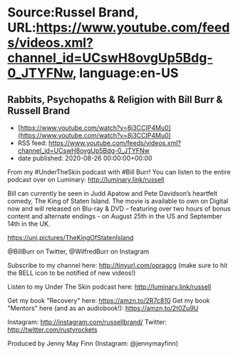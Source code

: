# Source:Russel Brand, URL:https://www.youtube.com/feeds/videos.xml?channel_id=UCswH8ovgUp5Bdg-0_JTYFNw, language:en-US

## Rabbits, Psychopaths & Religion with Bill Burr & Russell Brand
 - [https://www.youtube.com/watch?v=8j3CCIP4Mu0](https://www.youtube.com/watch?v=8j3CCIP4Mu0)
 - RSS feed: https://www.youtube.com/feeds/videos.xml?channel_id=UCswH8ovgUp5Bdg-0_JTYFNw
 - date published: 2020-08-26 00:00:00+00:00

From my #UnderTheSkin podcast with #Bill Burr!
You can listen to the entire podcast over on Luminary: http://luminary.link/russell

Bill can currently be seen in Judd Apatow and Pete Davidson’s heartfelt comedy, The King of Staten Island. The movie is available to own on Digital now and will released on Blu-ray & DVD – featuring over two hours of bonus content and alternate endings - on August 25th in the US and September 14th in the UK.

https://uni.pictures/TheKingOfStatenIsland

@BillBurr on Twitter, @WilfredBurr on Instagram


Subscribe to my channel here: http://tinyurl.com/opragcg
(make sure to hit the BELL icon to be notified of new videos!)

Listen to my Under The Skin podcast here: 
http://luminary.link/russell

Get my book "Recovery" here: https://amzn.to/2R7c810
Get my book "Mentors" here (and as an audiobook!): https://amzn.to/2t0Zu9U

Instagram: http://instagram.com/russellbrand/
Twitter: http://twitter.com/rustyrockets

Produced by Jenny May Finn (Instagram: @jennymayfinn)

